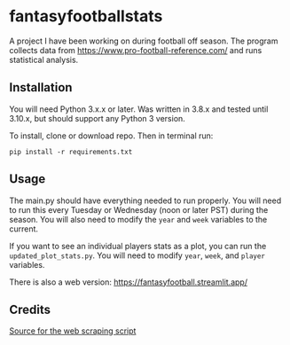 # fantasyfootballstats

A project I have been working on during football off season. The program collects
data from https://www.pro-football-reference.com/ and runs statistical analysis.

## Installation

You will need Python 3.x.x or later. Was written in 3.8.x and tested until 3.10.x, 
but should support any Python 3 version.

To install, clone or download repo. Then in terminal run:
```
pip install -r requirements.txt
```

## Usage

The main.py should have everything needed to run properly. You will need to run this
every Tuesday or Wednesday (noon or later PST) during the season. You will also need
to modify the ```year``` and ```week``` variables to the current.

If you want to see an individual players stats as a plot, you can run the 
```updated_plot_stats.py```. You will need to modify ```year```, ```week```, and ```player```
variables.

There is also a web version: https://fantasyfootball.streamlit.app/

## Credits
[Source for the web scraping script](https://www.youtube.com/watch?v=XNhOs2bVHMo)